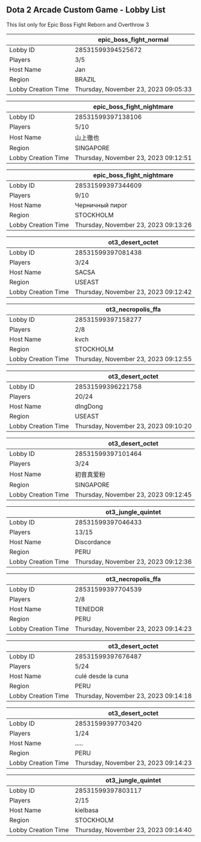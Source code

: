 ## Dota 2 Arcade Custom Game - Lobby List

This list only for Epic Boss Fight Reborn and Overthrow 3

|  | epic_boss_fight_normal |
| ------ | ------ |
| Lobby ID | 28531599394525672 |
| Players | 3/5 |
| Host Name | Jan |
| Region | BRAZIL |
| Lobby Creation Time | Thursday, November 23, 2023 09:05:33 |


|  | epic_boss_fight_nightmare |
| ------ | ------ |
| Lobby ID | 28531599397138106 |
| Players | 5/10 |
| Host Name | 山上徹也 |
| Region | SINGAPORE |
| Lobby Creation Time | Thursday, November 23, 2023 09:12:51 |


|  | epic_boss_fight_nightmare |
| ------ | ------ |
| Lobby ID | 28531599397344609 |
| Players | 9/10 |
| Host Name | Черничный пирог |
| Region | STOCKHOLM |
| Lobby Creation Time | Thursday, November 23, 2023 09:13:26 |


|  | ot3_desert_octet |
| ------ | ------ |
| Lobby ID | 28531599397081438 |
| Players | 3/24 |
| Host Name | SACSA |
| Region | USEAST |
| Lobby Creation Time | Thursday, November 23, 2023 09:12:42 |


|  | ot3_necropolis_ffa |
| ------ | ------ |
| Lobby ID | 28531599397158277 |
| Players | 2/8 |
| Host Name | kvch |
| Region | STOCKHOLM |
| Lobby Creation Time | Thursday, November 23, 2023 09:12:55 |


|  | ot3_desert_octet |
| ------ | ------ |
| Lobby ID | 28531599396221758 |
| Players | 20/24 |
| Host Name | dIngDong |
| Region | USEAST |
| Lobby Creation Time | Thursday, November 23, 2023 09:10:20 |


|  | ot3_desert_octet |
| ------ | ------ |
| Lobby ID | 28531599397101464 |
| Players | 3/24 |
| Host Name | 初音真爱粉 |
| Region | SINGAPORE |
| Lobby Creation Time | Thursday, November 23, 2023 09:12:45 |


|  | ot3_jungle_quintet |
| ------ | ------ |
| Lobby ID | 28531599397046433 |
| Players | 13/15 |
| Host Name | Discordance |
| Region | PERU |
| Lobby Creation Time | Thursday, November 23, 2023 09:12:36 |


|  | ot3_necropolis_ffa |
| ------ | ------ |
| Lobby ID | 28531599397704539 |
| Players | 2/8 |
| Host Name | TENEDOR |
| Region | PERU |
| Lobby Creation Time | Thursday, November 23, 2023 09:14:23 |


|  | ot3_desert_octet |
| ------ | ------ |
| Lobby ID | 28531599397676487 |
| Players | 5/24 |
| Host Name | culé desde la cuna |
| Region | PERU |
| Lobby Creation Time | Thursday, November 23, 2023 09:14:18 |


|  | ot3_desert_octet |
| ------ | ------ |
| Lobby ID | 28531599397703420 |
| Players | 1/24 |
| Host Name | ..... |
| Region | PERU |
| Lobby Creation Time | Thursday, November 23, 2023 09:14:23 |


|  | ot3_jungle_quintet |
| ------ | ------ |
| Lobby ID | 28531599397803117 |
| Players | 2/15 |
| Host Name | kielbasa |
| Region | STOCKHOLM |
| Lobby Creation Time | Thursday, November 23, 2023 09:14:40 |


